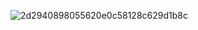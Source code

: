
<!---
extendAnas/extendAnas is a ✨ special ✨ repository because its `README.md` (this file) appears on your GitHub profile.
You can click the Preview link to take a look at your changes.
--->



![2d2940898055620e0c58128c629d1b8c](https://github.com/user-attachments/assets/c0df8b1d-938c-411d-886c-e24edc5adaf7)





















